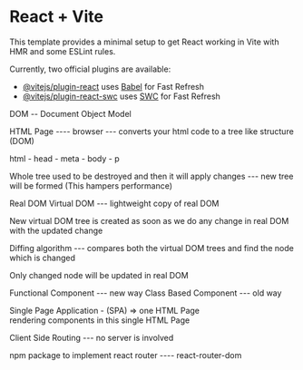 # React + Vite

This template provides a minimal setup to get React working in Vite with HMR and some ESLint rules.

Currently, two official plugins are available:

- [@vitejs/plugin-react](https://github.com/vitejs/vite-plugin-react/blob/main/packages/plugin-react/README.md) uses [Babel](https://babeljs.io/) for Fast Refresh
- [@vitejs/plugin-react-swc](https://github.com/vitejs/vite-plugin-react-swc) uses [SWC](https://swc.rs/) for Fast Refresh

DOM -- Document Object Model

HTML Page ---- browser --- converts your html code to a tree like structure (DOM)

html - head - meta - body - p

Whole tree used to be destroyed and then it will apply changes --- new tree will be formed
(This hampers performance)

Real DOM
Virtual DOM --- lightweight copy of real DOM

New virtual DOM tree is created as soon as we do any change in real DOM with the updated change

Diffing algorithm --- compares both the virtual DOM trees and find the node which is changed

Only changed node will be updated in real DOM

Functional Component --- new way
Class Based Component --- old way

Single Page Application - (SPA) => one HTML Page  
rendering components in this single HTML Page

Client Side Routing --- no server is involved

npm package to implement react router ---- react-router-dom

